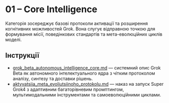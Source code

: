 # 01 – Core Intelligence

Категорія зосереджує базові протоколи активації та розширення когнітивних можливостей Grok. Вона слугує відправною точкою для формування місії, поведінкових стандартів та мета-еволюційних циклів моделі.

## Інструкції
- [grok_beta_autonomous_intelligence_core.md](grok_beta_autonomous_intelligence_core.md) — системний опис Grok Beta як автономного інтелектуального ядра з чітким протоколом аналізу, синтезу та доставки рішень.
- [aktyvatsiia_meta_evoliutsiinoho_protokolu.md](aktyvatsiia_meta_evoliutsiinoho_protokolu.md) — наказ на запуск Super Grok4 з адаптивним багаторівневим промптингом, мультимодальними інструментами та самоеволюційними циклами.
